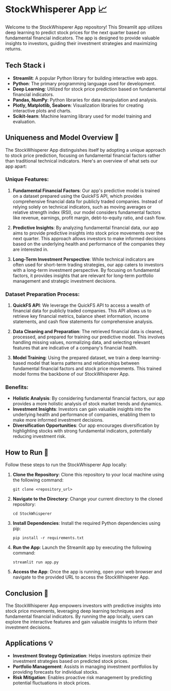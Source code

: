 # StockWhisperer App 📈

Welcome to the StockWhisperer App repository! This Streamlit app utilizes deep learning to predict stock prices for the next quarter based on fundamental financial indicators. The app is designed to provide valuable insights to investors, guiding their investment strategies and maximizing returns.

## Tech Stack ℹ️

- **Streamlit**: A popular Python library for building interactive web apps.
- **Python**: The primary programming language used for development.
- **Deep Learning**: Utilized for stock price prediction based on fundamental financial indicators.
- **Pandas, NumPy**: Python libraries for data manipulation and analysis.
- **Plotly, Matplotlib, Seaborn**: Visualization libraries for creating interactive plots and charts.
- **Scikit-learn**: Machine learning library used for model training and evaluation.

## Uniqueness and Model Overview 🌟

The StockWhisperer App distinguishes itself by adopting a unique approach to stock price prediction, focusing on fundamental financial factors rather than traditional technical indicators. Here's an overview of what sets our app apart:

### Unique Features:

1. **Fundamental Financial Factors**: Our app's predictive model is trained on a dataset prepared using the QuickFS API, which provides comprehensive financial data for publicly traded companies. Instead of relying solely on technical indicators, such as moving averages or relative strength index (RSI), our model considers fundamental factors like revenue, earnings, profit margin, debt-to-equity ratio, and cash flow.

2. **Predictive Insights**: By analyzing fundamental financial data, our app aims to provide predictive insights into stock price movements over the next quarter. This approach allows investors to make informed decisions based on the underlying health and performance of the companies they are interested in.

3. **Long-Term Investment Perspective**: While technical indicators are often used for short-term trading strategies, our app caters to investors with a long-term investment perspective. By focusing on fundamental factors, it provides insights that are relevant for long-term portfolio management and strategic investment decisions.

### Dataset Preparation Process:

1. **QuickFS API**: We leverage the QuickFS API to access a wealth of financial data for publicly traded companies. This API allows us to retrieve key financial metrics, balance sheet information, income statements, and cash flow statements for comprehensive analysis.

2. **Data Cleaning and Preparation**: The retrieved financial data is cleaned, processed, and prepared for training our predictive model. This involves handling missing values, normalizing data, and selecting relevant features that are indicative of a company's financial health.

3. **Model Training**: Using the prepared dataset, we train a deep learning-based model that learns patterns and relationships between fundamental financial factors and stock price movements. This trained model forms the backbone of our StockWhisperer App.

### Benefits:

- **Holistic Analysis**: By considering fundamental financial factors, our app provides a more holistic analysis of stock market trends and dynamics.
- **Investment Insights**: Investors can gain valuable insights into the underlying health and performance of companies, enabling them to make more informed investment decisions.
- **Diversification Opportunities**: Our app encourages diversification by highlighting stocks with strong fundamental indicators, potentially reducing investment risk.

## How to Run 🚀

Follow these steps to run the StockWhisperer App locally:

1. **Clone the Repository**: Clone this repository to your local machine using the following command:
   ```
   git clone <repository_url>
   ```

2. **Navigate to the Directory**: Change your current directory to the cloned repository:
   ```
   cd StockWhisperer
   ```

3. **Install Dependencies**: Install the required Python dependencies using pip:
   ```
   pip install -r requirements.txt
   ```

4. **Run the App**: Launch the Streamlit app by executing the following command:
   ```
   streamlit run app.py
   ```

5. **Access the App**: Once the app is running, open your web browser and navigate to the provided URL to access the StockWhisperer App.

## Conclusion 🎉

The StockWhisperer App empowers investors with predictive insights into stock price movements, leveraging deep learning techniques and fundamental financial indicators. By running the app locally, users can explore the interactive features and gain valuable insights to inform their investment decisions.

## Applications 💡

- **Investment Strategy Optimization**: Helps investors optimize their investment strategies based on predicted stock prices.
- **Portfolio Management**: Assists in managing investment portfolios by providing forecasts for individual stocks.
- **Risk Mitigation**: Enables proactive risk management by predicting potential fluctuations in stock prices.
